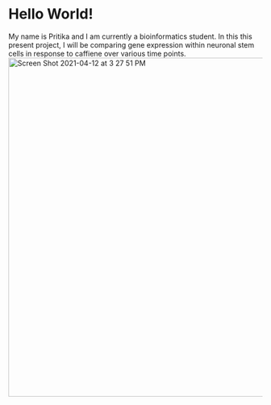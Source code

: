 # Hello World!
My name is Pritika and I am currently a bioinformatics student.
In this this present project, I will be comparing gene expression within neuronal stem cells in response to caffiene over various time points.
<img width="672" alt="Screen Shot 2021-04-12 at 3 27 51 PM" src="https://user-images.githubusercontent.com/81630619/114450157-a844fc80-9ba3-11eb-8f4a-01ae79132fb1.png">
